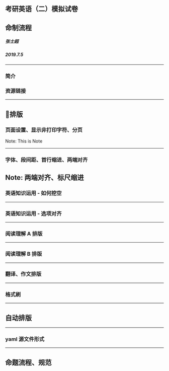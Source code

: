 ## 考研英语（二）模拟试卷
## 命制流程
##### 张士超
##### 2019.7.5

---
### 简介
### 资源链接

---
## 排版
### 页面设置、显示非打印字符、分页
Note: This is Note

----
### 字体、段间距、首行缩进、两端对齐

Note: 两端对齐、标尺缩进
----
### 英语知识运用 - 如何挖空
----
### 英语知识运用 - 选项对齐
----
### 阅读理解 A 排版

----
### 阅读理解 B 排版

----
### 翻译、作文排版

----
### 格式刷

---
## 自动排版

----
### yaml 源文件形式

---
## 命题流程、规范






